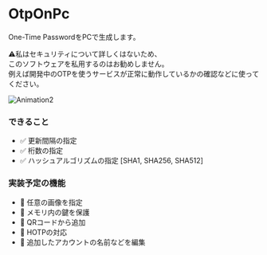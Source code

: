 # OtpOnPc

One-Time PasswordをPCで生成します。

⚠️私はセキュリティについて詳しくはないため、  
このソフトウェアを私用するのはお勧めしません。  
例えば開発中のOTPを使うサービスが正常に動作しているかの確認などに使ってください。

![Animation2](https://user-images.githubusercontent.com/66758394/225217886-7e847bc9-837f-4cb5-a1ad-4011a2ef1b14.gif)

### できること
- ✅ 更新間隔の指定
- ✅ 桁数の指定
- ✅ ハッシュアルゴリズムの指定 [SHA1, SHA256, SHA512]

### 実装予定の機能
- 🚧 任意の画像を指定
- 🚧 メモリ内の鍵を保護
- 🚧 QRコードから追加
- 🚧 HOTPの対応
- 🚧 追加したアカウントの名前などを編集

